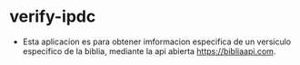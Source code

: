 # verify-ipdc
- Esta aplicacion es para obtener imformacion especifica de un versiculo especifico de la biblia, mediante la api abierta https://bibliaapi.com.
